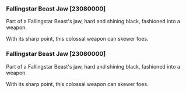 ### Fallingstar Beast Jaw [23080000]

Part of a Fallingstar Beast's jaw, hard and shining black, fashioned into a weapon.

With its sharp point, this colossal weapon can skewer foes.### Fallingstar Beast Jaw [23080000]

Part of a Fallingstar Beast's jaw, hard and shining black, fashioned into a weapon.

With its sharp point, this colossal weapon can skewer foes.